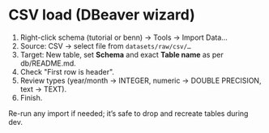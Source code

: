 # CSV load (DBeaver wizard)

1) Right-click schema (tutorial or benn) → Tools → Import Data…
2) Source: CSV → select file from `datasets/raw/csv/…`
3) Target: New table, set **Schema** and exact **Table name** as per db/README.md.
4) Check "First row is header".
5) Review types (year/month -> INTEGER, numeric -> DOUBLE PRECISION, text -> TEXT).
6) Finish.

Re-run any import if needed; it’s safe to drop and recreate tables during dev.

